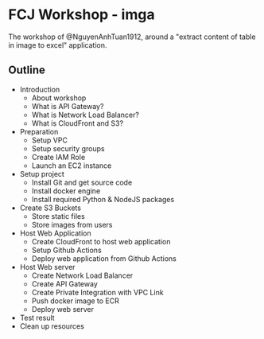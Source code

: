 # FCJ Workshop - imga
The workshop of @NguyenAnhTuan1912, around a "extract content of table in image to excel" application.

## Outline
- Introduction
  - About workshop
  - What is API Gateway?
  - What is Network Load Balancer?
  - What is CloudFront and S3?
- Preparation
  - Setup VPC
  - Setup security groups
  - Create IAM Role
  - Launch an EC2 instance
- Setup project
  - Install Git and get source code
  - Install docker engine
  - Install required Python & NodeJS packages
- Create S3 Buckets
  - Store static files
  - Store images from users
- Host Web Application
  - Create CloudFront to host web application
  - Setup Github Actions
  - Deploy web application from Github Actions
- Host Web server
  - Create Network Load Balancer
  - Create API Gateway
  - Create Private Integration with VPC Link
  - Push docker image to ECR
  - Deploy web server
- Test result
- Clean up resources
